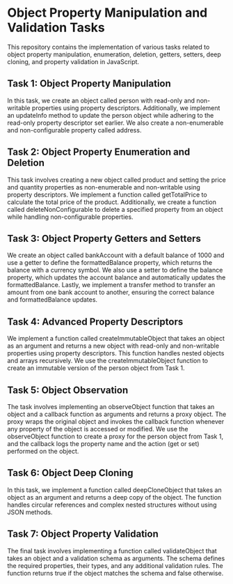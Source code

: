 # Object Property Manipulation and Validation Tasks
This repository contains the implementation of various tasks related to object property manipulation, enumeration, deletion, getters, setters, deep cloning, and property validation in JavaScript.

## Task 1: Object Property Manipulation
In this task, we create an object called person with read-only and non-writable properties using property descriptors. Additionally, we implement an updateInfo method to update the person object while adhering to the read-only property descriptor set earlier. We also create a non-enumerable and non-configurable property called address.

## Task 2: Object Property Enumeration and Deletion
This task involves creating a new object called product and setting the price and quantity properties as non-enumerable and non-writable using property descriptors. We implement a function called getTotalPrice to calculate the total price of the product. Additionally, we create a function called deleteNonConfigurable to delete a specified property from an object while handling non-configurable properties.

## Task 3: Object Property Getters and Setters
We create an object called bankAccount with a default balance of 1000 and use a getter to define the formattedBalance property, which returns the balance with a currency symbol. We also use a setter to define the balance property, which updates the account balance and automatically updates the formattedBalance. Lastly, we implement a transfer method to transfer an amount from one bank account to another, ensuring the correct balance and formattedBalance updates.

## Task 4: Advanced Property Descriptors
We implement a function called createImmutableObject that takes an object as an argument and returns a new object with read-only and non-writable properties using property descriptors. This function handles nested objects and arrays recursively. We use the createImmutableObject function to create an immutable version of the person object from Task 1.

## Task 5: Object Observation
The task involves implementing an observeObject function that takes an object and a callback function as arguments and returns a proxy object. The proxy wraps the original object and invokes the callback function whenever any property of the object is accessed or modified. We use the observeObject function to create a proxy for the person object from Task 1, and the callback logs the property name and the action (get or set) performed on the object.

## Task 6: Object Deep Cloning
In this task, we implement a function called deepCloneObject that takes an object as an argument and returns a deep copy of the object. The function handles circular references and complex nested structures without using JSON methods.

## Task 7: Object Property Validation
The final task involves implementing a function called validateObject that takes an object and a validation schema as arguments. The schema defines the required properties, their types, and any additional validation rules. The function returns true if the object matches the schema and false otherwise.
